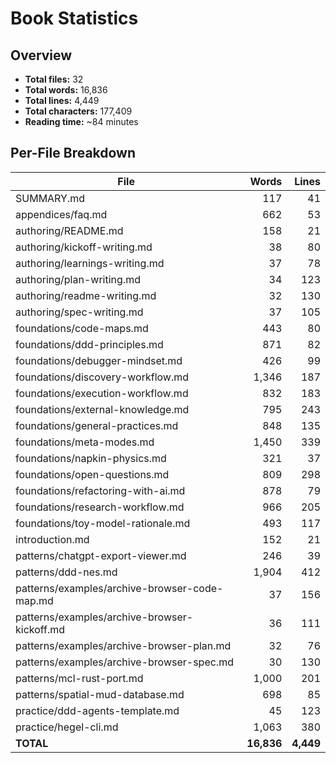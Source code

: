 # Book Statistics

## Overview

- **Total files:** 32
- **Total words:** 16,836
- **Total lines:** 4,449
- **Total characters:** 177,409
- **Reading time:** ~84 minutes

## Per-File Breakdown

| File | Words | Lines |
|------|------:|------:|
| SUMMARY.md | 117 | 41 |
| appendices/faq.md | 662 | 53 |
| authoring/README.md | 158 | 21 |
| authoring/kickoff-writing.md | 38 | 80 |
| authoring/learnings-writing.md | 37 | 78 |
| authoring/plan-writing.md | 34 | 123 |
| authoring/readme-writing.md | 32 | 130 |
| authoring/spec-writing.md | 37 | 105 |
| foundations/code-maps.md | 443 | 80 |
| foundations/ddd-principles.md | 871 | 82 |
| foundations/debugger-mindset.md | 426 | 99 |
| foundations/discovery-workflow.md | 1,346 | 187 |
| foundations/execution-workflow.md | 832 | 183 |
| foundations/external-knowledge.md | 795 | 243 |
| foundations/general-practices.md | 848 | 135 |
| foundations/meta-modes.md | 1,450 | 339 |
| foundations/napkin-physics.md | 321 | 37 |
| foundations/open-questions.md | 809 | 298 |
| foundations/refactoring-with-ai.md | 878 | 79 |
| foundations/research-workflow.md | 966 | 205 |
| foundations/toy-model-rationale.md | 493 | 117 |
| introduction.md | 152 | 21 |
| patterns/chatgpt-export-viewer.md | 246 | 39 |
| patterns/ddd-nes.md | 1,904 | 412 |
| patterns/examples/archive-browser-code-map.md | 37 | 156 |
| patterns/examples/archive-browser-kickoff.md | 36 | 111 |
| patterns/examples/archive-browser-plan.md | 32 | 76 |
| patterns/examples/archive-browser-spec.md | 30 | 130 |
| patterns/mcl-rust-port.md | 1,000 | 201 |
| patterns/spatial-mud-database.md | 698 | 85 |
| practice/ddd-agents-template.md | 45 | 123 |
| practice/hegel-cli.md | 1,063 | 380 |
| **TOTAL** | **16,836** | **4,449** |
